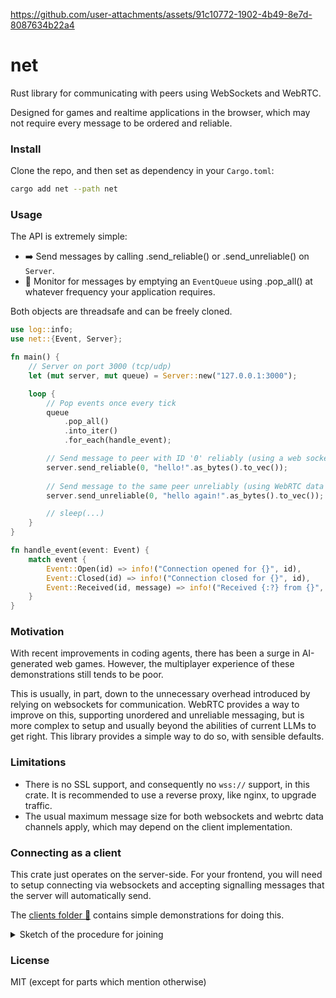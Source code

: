 https://github.com/user-attachments/assets/91c10772-1902-4b49-8e7d-8087634b22a4

# net

Rust library for communicating with peers using WebSockets and WebRTC.

Designed for games and realtime applications in the browser, which may not require every message to be ordered and reliable.

### Install 

Clone the repo, and then set as dependency in your `Cargo.toml`:

```bash
cargo add net --path net
```

### Usage

The API is extremely simple:
- ➡️ Send messages by calling .send_reliable() or .send_unreliable() on `Server`.
- 🔄 Monitor for messages by emptying an `EventQueue` using .pop_all() at whatever frequency your application requires.

Both objects are threadsafe and can be freely cloned.

```rust
use log::info;
use net::{Event, Server};

fn main() {
    // Server on port 3000 (tcp/udp)
    let (mut server, mut queue) = Server::new("127.0.0.1:3000");

    loop {
        // Pop events once every tick
        queue
            .pop_all()
            .into_iter()
            .for_each(handle_event);

        // Send message to peer with ID '0' reliably (using a web socket)
        server.send_reliable(0, "hello!".as_bytes().to_vec());
        
        // Send message to the same peer unreliably (using WebRTC data channel)
        server.send_unreliable(0, "hello again!".as_bytes().to_vec());

        // sleep(...)
    }
}

fn handle_event(event: Event) {
    match event {
        Event::Open(id) => info!("Connection opened for {}", id),
        Event::Closed(id) => info!("Connection closed for {}", id),
        Event::Received(id, message) => info!("Received {:?} from {}", message, id)
    }
}
```

### Motivation

With recent improvements in coding agents, there has been a surge in AI-generated web games. However, the multiplayer experience of these demonstrations still tends to be poor. 

This is usually, in part, down to the unnecessary overhead introduced by relying on websockets for communication. WebRTC provides a way to improve on this, supporting unordered and unreliable messaging, but is more complex to setup and usually beyond the abilities of current LLMs to get right. This library provides a simple way to do so, with sensible defaults.

### Limitations

- There is no SSL support, and consequently no `wss://` support, in this crate. It is recommended to use a reverse proxy, like nginx, to upgrade traffic.
- The usual maximum message size for both websockets and webrtc data channels apply, which may depend on the client implementation.

### Connecting as a client

This crate just operates on the server-side. For your frontend, you will need to setup connecting via websockets and accepting signalling messages that the server will automatically send. 

The [clients folder 📁](clients/) contains simple demonstrations for doing this.

<details>
    <summary>Sketch of the procedure for joining</summary>
    <ul>
        <li>Client opens websocket connection with the server. Server accepts.</li>
        <li>Server sends an SDP offer and ICE candidate(s) to Client in text-mode.</li>
        <li>Client sends an SDP answer and ICE candidate(s) to the Server in text-mode.</li>
        <li>If the above succeeds, an <code>Event::Open</code> is pushed to the event queue.</li>
        <li>Client/Server exchange messages over websockets in binary-mode, or using the webrtc datachannel.</li>
        <li>When either communication channel closes, an <code>Event::Closed</code> is pushed to the event queue.</li>
    </ul>
</details>

### License

MIT (except for parts which mention otherwise) 
